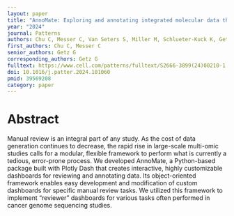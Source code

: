 ```yaml
---
layout: paper
title: "AnnoMate: Exploring and annotating integrated molecular data through custom interactive visualizations"
year: "2024"
journal: Patterns
authors: Chu C, Messer C, Van Seters S, Miller M, Schlueter-Kuck K, Getz G
first_authors: Chu C, Messer C
senior_authors: Getz G
corresponding_authors: Getz G
fulltext: https://www.cell.com/patterns/fulltext/S2666-3899(24)00210-1
doi: 10.1016/j.patter.2024.101060
pmid: 39569208
category: paper
---
```


# Abstract

Manual review is an integral part of any study. As the cost of data generation continues to decrease, the rapid rise in large-scale multi-omic studies calls for a modular, flexible framework to perform what is currently a tedious, error-prone process. We developed AnnoMate, a Python-based package built with Plotly Dash that creates interactive, highly customizable dashboards for reviewing and annotating data. Its object-oriented framework enables easy development and modification of custom dashboards for specific manual review tasks. We utilized this framework to implement “reviewer” dashboards for various tasks often performed in cancer genome sequencing studies.



